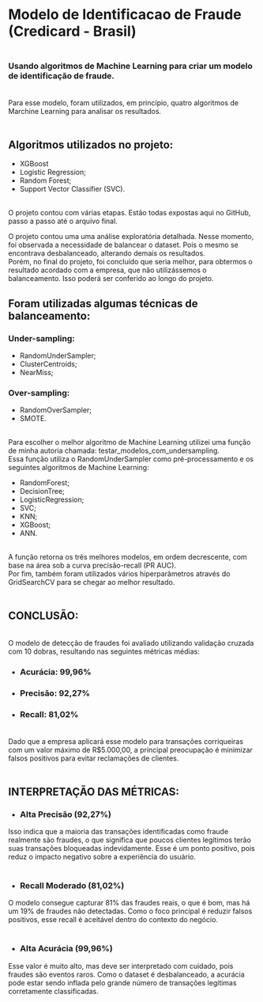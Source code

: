 # Modelo de Identificacao de Fraude (Credicard - Brasil) <br>

### <br> Usando algoritmos de Machine Learning para criar um modelo de identificação de fraude. <br><br>

Para esse modelo, foram utilizados, em princípio, quatro algoritmos de Marchine Learning para analisar os resultados.<br><br>

## Algoritmos utilizados no projeto: <br>

- XGBoost
- Logistic Regression;<br> 
- Random Forest; <br> 
- Support Vector Classifier (SVC). <br><br>

O projeto contou com várias etapas. Estão todas expostas aqui no GitHub, passo a passo até o arquivo final.<br>

O projeto contou uma uma análise exploratória detalhada. Nesse momento, foi observada a necessidade de balancear o dataset. Pois o mesmo se encontrava desbalanceado, alterando demais os resultados.<br> 
Porém, no final do projeto, foi concluído que seria melhor, para obtermos o resultado acordado com a empresa, que não utilizássemos o balanceamento. Isso poderá ser conferido ao longo do projeto.<br> 

## Foram utilizadas algumas técnicas de balanceamento: <br>

### Under-sampling: <br> 
- RandomUnderSampler; <br> 
- ClusterCentroids; <br>
- NearMiss; <br>

### Over-sampling: <br>
- RandomOverSampler; <br> 
- SMOTE. <br><br>

Para escolher o melhor algoritmo de Machine Learning utilizei uma função de minha autoria chamada: testar_modelos_com_undersampling.<br>
Essa função utiliza o RandomUnderSampler como pré-processamento e os seguintes algoritmos de Machine Learning:<br>

- RandomForest;
- DecisionTree;
- LogisticRegression;
- SVC;
- KNN;
- XGBoost;
- ANN.<br><br>

A função retorna os três melhores modelos, em ordem decrescente, com base na área sob a curva precisão-recall (PR AUC).<br>
Por fim, também foram utilizados vários hiperparâmetros através do GridSearchCV para se chegar ao melhor resultado.<br><br>

## CONCLUSÃO:<br>

<br>O modelo de detecção de fraudes foi avaliado utilizando validação cruzada com 10 dobras, resultando nas seguintes métricas médias:<br>

- ### Acurácia: 99,96% 
- ### Precisão: 92,27% 
- ### Recall: 81,02% <br><br>

Dado que a empresa aplicará esse modelo para transações corriqueiras com um valor máximo de R$5.000,00, a principal preocupação é minimizar falsos positivos para evitar reclamações de clientes. <br><br>

## INTERPRETAÇÃO DAS MÉTRICAS:<br>

- ### Alta Precisão (92,27%)<br>
  
Isso indica que a maioria das transações identificadas como fraude realmente são fraudes, o que significa que poucos clientes legítimos terão suas transações bloqueadas indevidamente. Esse é um ponto positivo, pois reduz o impacto negativo sobre a experiência do usuário.<br><br>

- ### Recall Moderado (81,02%)<br>

O modelo consegue capturar 81% das fraudes reais, o que é bom, mas há um 19% de fraudes não detectadas. Como o foco principal é reduzir falsos positivos, esse recall é aceitável dentro do contexto do negócio.<br><br>

- ### Alta Acurácia (99,96%)<br>

Esse valor é muito alto, mas deve ser interpretado com cuidado, pois fraudes são eventos raros. Como o dataset é desbalanceado, a acurácia pode estar sendo inflada pelo grande número de transações legítimas corretamente classificadas.
